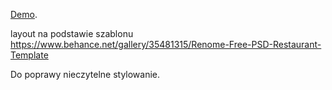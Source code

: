 [Demo](https://pabloplatyna.github.io/2019/).

layout na podstawie szablonu https://www.behance.net/gallery/35481315/Renome-Free-PSD-Restaurant-Template


Do poprawy nieczytelne stylowanie.

